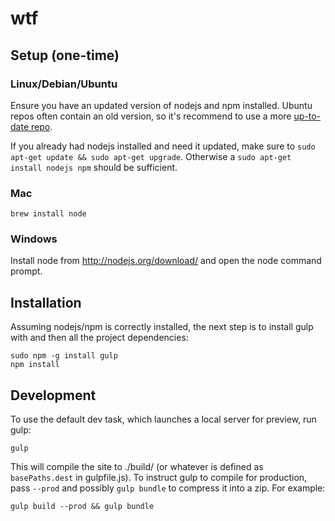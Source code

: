 wtf
=================

## Setup (one-time)

### Linux/Debian/Ubuntu
Ensure you have an updated version of nodejs and npm installed. Ubuntu repos often contain an old version, so it's recommend to use a more [up-to-date repo](https://launchpad.net/~chris-lea/+archive/node.js/).

If you already had nodejs installed and need it updated, make sure to `sudo apt-get update && sudo apt-get upgrade`. Otherwise a `sudo apt-get install nodejs npm` should be sufficient.

### Mac
`brew install node`

### Windows
Install node from http://nodejs.org/download/ and open the node command prompt.

## Installation
Assuming nodejs/npm is correctly installed, the next step is to install gulp with and then all the project dependencies:

```
sudo npm -g install gulp
npm install
```

## Development

To use the default dev task, which launches a local server for preview, run gulp:

```
gulp
```

This will compile the site to ./build/ (or whatever is defined as `basePaths.dest` in gulpfile.js). To instruct gulp to compile for production, pass `--prod` and possibly `gulp bundle` to compress it into a zip. For example:

```
gulp build --prod && gulp bundle
```


